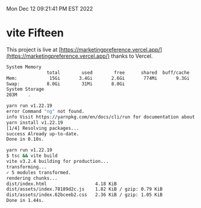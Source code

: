 Mon Dec 12 09:21:41 PM EST 2022

# vite Fifteen


This project is live at [https://marketingpreference.vercel.app/](https://marketingpreference.vercel.app/) thanks to Vercel.

```bash
System Memory
               total        used        free      shared  buff/cache   available
Mem:            15Gi       3.4Gi       2.6Gi       774Mi       9.3Gi        10Gi
Swap:          8.0Gi        31Mi       8.0Gi
System Storage
203M	.
```
```bash
yarn run v1.22.19
error Command "ng" not found.
info Visit https://yarnpkg.com/en/docs/cli/run for documentation about this command.
yarn install v1.22.19
[1/4] Resolving packages...
success Already up-to-date.
Done in 0.10s.
```
```bash
yarn run v1.22.19
$ tsc && vite build
vite v3.2.4 building for production...
transforming...
✓ 5 modules transformed.
rendering chunks...
dist/index.html                  4.18 KiB
dist/assets/index.78189d2c.js    1.82 KiB / gzip: 0.79 KiB
dist/assets/index.62bceeb2.css   2.36 KiB / gzip: 1.05 KiB
Done in 1.44s.
```
